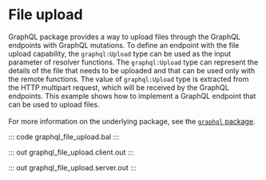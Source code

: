 # File upload

GraphQL package provides a way to upload files through the GraphQL endpoints with GraphQL mutations. To define
an endpoint with the file upload capability, the `graphql:Upload` type can be used as the input parameter of
resolver functions. The `graphql:Upload` type can represent the details of the file that needs to be uploaded and
that can be used only with the remote functions. The value of `graphql:Upload` type is extracted from the HTTP
multipart request, which will be received by the GraphQL endpoints. This example shows how to implement a GraphQL endpoint that
can be used to upload files.
<br/><br/>
For more information on the underlying package, see the
[`graphql` package](https://docs.central.ballerina.io/ballerina/graphql/latest/).

::: code graphql_file_upload.bal :::

::: out graphql_file_upload.client.out :::

::: out graphql_file_upload.server.out :::